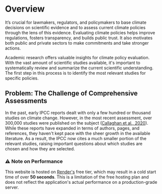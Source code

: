 # Overview

It’s crucial for lawmakers, regulators, and policymakers to base climate decisions on scientific evidence and to assess current climate policies through the lens of this evidence. Evaluating climate policies helps improve regulations, fosters transparency, and builds public trust. It also motivates both public and private sectors to make commitments and take stronger actions.

Academic research offers valuable insights for climate policy evaluation. With the vast amount of scientific studies available, it's important to systematically review and summarize the current scientific understanding. The first step in this process is to identify the most relevant studies for specific policies.

## Problem: The Challenge of Comprehensive Assessments

In the past, early IPCC reports dealt with only a few hundred or thousand studies on climate change. However, in the most recent assessment, over 300,000 studies were published on the subject ([Callaghan et al., 2020](https://www.nature.com/articles/s41558-019-0684-5)). While these reports have expanded in terms of authors, pages, and references, they haven't kept pace with the sheer growth in the available literature. As a result, the IPCC now cites a much smaller portion of the relevant studies, raising important questions about which studies are chosen and how they are selected.

### ⚠️ Note on Performance

This website is hosted on [Render's](https://render.com/) free tier, which may result in a cold start time of over **50 seconds**. This is a limitation of the free hosting plan and does not reflect the application's actual performance on a production-grade server.
